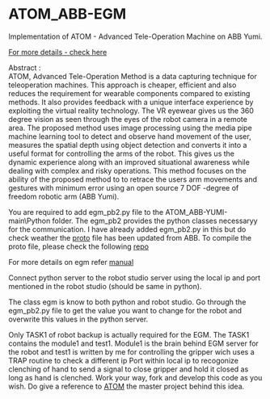 # ATOM_ABB-EGM

Implementation of ATOM - Advanced Tele-Operation Machine on ABB Yumi.

[For more details - check here](https://github.com/bestin-07/ATOM)

Abstract :\
ATOM, Advanced Tele-Operation Method is a data capturing technique for teleoperation machines. This approach is cheaper, efficient and also reduces the requirement for wearable components compared to existing methods. It also provides feedback with a unique interface experience by exploiting the virtual reality technology. The VR eyewear gives us the 360 degree vision as seen through the eyes of the robot camera in a remote area. The proposed method uses image processing using the media pipe machine learning tool to detect and observe hand movement of the user, measures the spatial depth using object detection and  converts it into a useful format for controlling the arms of the robot. This gives us the dynamic experience along with an improved situational awareness while dealing with complex and risky operations. This method focuses on the ability of the proposed method to to retrace the users arm movements and gestures with minimum error using an open source 7 DOF -degree of freedom robotic arm (ABB Yumi).


You are required to add egm_pb2.py file to the ATOM_ABB-YUMI-main\Python folder. The egm_pb2 provides the python classes necessaryy for the communication.
I have already added egm_pb2.py in this but do check weather the [proto](https://github.com/ros-industrial/abb_libegm/blob/master/proto/egm.proto) file has been updated from ABB.
To compile the proto file, please check the following [repo](https://github.com/bestin-07/ABB_EGM_PYTHON) 


For more details on egm refer [manual](https://library.e.abb.com/public/dde02053899649ff82bcce4ca3b51556/3HAC073318%20AM%20Externally%20Guided%20Motion%20RW7-en.pdf?x-sign=OFPQqCJJ7M4nj9VsXg9/iV7kpkHykBp98eM089f3dMBEgSZyn9lDnMbOftwOEbyR)


Connect python server to the robot studio server using the local ip and port mentioned in the robot studio (should be same in python).

The class egm is know to both python and robot studio. Go through the egm_pb2.py file to get the value you want to change for the robot and overwrite this values in the python server.

Only TASK1 of robot backup is actually required for the EGM. The TASK1 contains the module1 and test1. Module1 is the brain behind EGM server for the robot and test1 is written by me for controlling the gripper wich uses a TRAP routine to check a different ip Port within local ip to recogonize clenching of hand to send a signal to close gripper and hold it closed as long as hand is clenched. Work your way, fork and develop this code as you wish. Do give a reference to [ATOM](https://github.com/bestin-07/ATOM) the master project behind this idea.